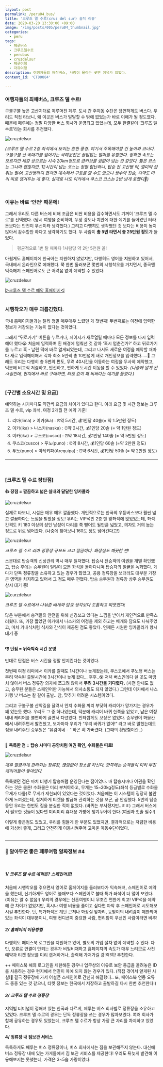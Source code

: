 ```yaml
---
layout: post
permalink: /peru04_bus/
title: '크루즈 델 수르(cruz del sur) 솔직 리뷰'
date: 2020-03-20 13:30:00 +09:00
image: '/img/posts/005/peru04_thumbnail.jpg'
categories:
  - peru
tags:
  - 페루버스
  - 크루즈델수르
  - perubus
  - cruzdelsur
  - 페루여행
  - 자유여행
description: 여행자들의 애착버스, 사람이 몰리는 곳엔 이유가 있었다.
content_id: 'CT00004'

---
```


### 여행자들의 최애버스, 크루즈 델 수르!

구불구불 높은 고산지대로 이루어진 페루. 도시 간 주이동 수단은 당연하게도 버스다. 우리도 직접 타보니, 왜 이곳은 버스가 발달할 수 밖에 없었는가 바로 이해가 될 정도였다. 때문에 페루에는 정말 다양한 버스 회사가 운영되고 있었는데, 모두 한결같이 ‘크루즈 델 수르’라는 회사를 추천했다.

![cruzdelsur](/img/posts/005/01.jpg)

*(크루즈 델 수르 2층 좌석에서 보이는 흔한 풍경. 여기서 주목해야할 건 높이와 코너다. 구불구불 산 꼭대기를 넘어가는 곡예운전은 끊임없는 멀미를 유발한다. 정확한 속도는 모르지만 체감 상으로는 시속 20km정도로 급커브를 쉼없이 넘는 것 같았다. 짧은 코스는 그나마 괜찮지만, 12시간이 넘는 코스는 정말 험난하니, 탑승 전 고산병 약, 멀미약 섭취는 필수! 고산병까지 겹치면 계속해서 구토를 할 수도 있으니 생수와 칫솔, 치약도 미리 따로 챙겨두는 게 좋다. 실제로 나도 이카에서 쿠스코 코스는 2번 넘게 토했다🤢)*

<br>

### 이유는 바로 ‘안전’ 때문에!

그래서 우리도 다른 버스에 비해 조금은 비싼 비용을 감수하면서도 기꺼이 ‘크루즈 델 수르’를 선택했다. (당시 여행을 준비하며, 무장 강도나 치안에 대한 얘기를 들어왔던 터라 돈보다는 안전이 우선이라 생각했다.) 그리고 다행히도 생각했던 것 보다는 비용이 높지 않아서 감수할만 하다고 생각하기도 했다. 두 사람이 **총 5번 타면서 총 25만원 정도**가 들었다.

> 평균적으로 1번 탈 때마다 1사람당 약 2만 5천원 꼴!

아쉽게도 홈페이지에 한국어는 지원하지 않았지만, 다행히도 영어를 지원하고 있어서, 국내에서 온라인으로 예매했다. 쭉 한번 둘러보곤 몇번의 시행착오를 거치면서, 종국엔 익숙해져 스페인어로도 큰 어려움 없이 예약할 수 있었다.

![cruzdelsur](/img/posts/005/02.jpg)

[▷크루즈 델 수르 예약 홈페이지◁](https://www.cruzdelsur.com.pe/)<br><br>

### 시행착오가 매우 괴롭긴했다.

국내 홈페이지들과는 달리 정말 매우매우 느렸던 게 첫번째! 두번째로는 이전에 입력한 정보가 저장되는 기능이 없다는 것이었다.

그래서 “뒤로가기” 버튼을 누르거나, 페이지가 새로열릴 때마다 모든 정보를 다시 입력해야 했다😭 처음에 입력하며 흰 배경에 멈춰선 것 같아 ‘혹시 멈춘건가?’ 하고 뒤로가기를 누르고 훅 - 날린 덕에 바로 알게되었는데, 그리고 나서도 새로운 여정을 예약할 때마다 새로 입력해야해서 각자 최소 5번씩 총 10번넘게 새로 개인정보를 입력했다.....🤯 그래도 우리는 다행히 총 5번의 편도, 무려 40시간을 이동하는 여정을 무사히 예약했고, 덕분에 비교적 저렴하고, 안전하고, 편하게 도시간 이동을 할 수 있었다. *(나중에 알게 된 사실인데, 현지에서 바로 구매하면, 티켓 값이 꽤 비싸다는 얘기를 들었다.)*<br><br>

### [구간별 소요시간 및 요금]

예약하는 시기마다도 약간씩 요금의 차이가 있다고 한다. 아래 요금 및 시간 정보는 크루즈 델 수르, vip 좌석, 여정 2개월 전 예약 기준!

1. 리마(lima) > 이카(ika) : ⏰약 5시간, 💰1인당 40솔(= 약 1.5만원 정도)
2. 이카(ika) > 나스카(naska) : ⏰약 2시간, 💰1인당 20솔 (= 약 1만원 정도)
3. 이카(ika) > 쿠스코(cusco) : ⏰약 18시간, 💰1인당 140솔 (= 약 5만원 정도)
4. 쿠스코(cusco) > 푸노(puno) : ⏰약 8시간, 💰1인당 60솔 (=약 2만원 정도)
5. 푸노(puno) > 아레키파(Arequipa) : ⏰약 6시간, 💰1인당 50솔 (= 약 2만원 정도)

------

<br>

### [크루즈 델 수르 장단점]

**👍 장점 = 깔끔하고 넓은 실내와 달달한 잉카콜라**

![cruzdelsur](/img/posts/005/03.jpg)

실제로 타보니, 시설은 매우 매우 깔끔했다. 개인적으로는 한국의 우등버스보다 훨씬 넓고 깔끔하다는 느낌을 받았을 정도! 우리는 VIP석인 2층 맨 앞좌석에 앉았었는데, 좌석 간격도 키 180 이상의 성인 남성이 다리를 쭉 뻗어도 될만큼 넓었고, 의자도 거의 눕는 정도로 뒤로 넘어갔다. (나중에 찾아보니 160도 정도 넘어간다고!)

![cruzdelsur](/img/posts/005/04.jpg)

*크루즈 델 수르 리마 정류장 규모도 크고 깔끔하다. 화장실도 깨끗한 편!*

소문대로 탑승객의 신상관리 역시 매우 철저했다. 탑승시 전승객의 여권을 개별 확인했고, 탑승 후에는 승무원이 일일이 모든 좌석을 돌아다니며 탑승자의 얼굴을 녹화했다. 게다가 단독 정류장을 소유하고 있는 경우가 많았고, 공용 정류장을 쓰더라도 대부분 가장 큰 영역을 차지하고 있어서 그 점도 매우 편했다. 탑승 승무원과 정류장 상주 승무원도 상시 대기 중!

![curzdelsur](/img/posts/005/05.jpg)

*크루즈 델 수르에서 나눠준 배게와 담요 생각보다 도톰하고 따뜻했다!*

많은 부분에서 승객들의 안전을 위해 신경쓰고 있다는 느낌을 받아서 개인적으로 만족스러웠다. 또, 가장 짧았던 이카에서 나스카의 여정을 제외 하고는 베개와 담요도 나눠주었고, 마치 기내식처럼 식사와 간식이 제공된 점도 좋았다. 언제든 시원한 잉카콜라가 항시 대기 중<br><br>

**👎 단점 = 뒤죽박죽 시간 운영**

반대로 단점은 버스 시간을 정말 안지킨다는 것이었다.

첫번째 여정 리마에서 이카를 갈때도 1시간이나 늦게왔는데, 쿠스코에서 푸노행 버스는 무려 약속된 출발시간에 3시간이나 늦게 왔다... 후후..😵 저녁 버스인데다 쉴 곳도 마땅치 않아서 버스 정류장 의자에 쪼그려 앉아서 **무려 3시간을 기다렸다.** (사전 안내도 없고, 승무원 분들은 스페인어만 가능해서 의사소통도 되지 않았다.) 그런데 이카에서 나스카행 낮 버스는 칼 같이 출발.. 참, 맞추기 어려운 시스템이었다.

그리고 구불구불 산악길을 달려서 인지 수화물 끼리 부딪혀 캐리어가 망가지는 경우가 꽤 있는듯 했다. 우리도 그 중 하나였는데, 덕분에 캐리어 바퀴 한쪽을 잃었고, 남은 여정 내내 캐리어를 불편하게 끌면서 다녔었다. 안타깝게도 보상은 없었다. 승무원이 화물칸에서 내려주면서 발견했고, 보자마자 우리가 “우리 바퀴가 없어!” 라고 바로 말했는데도 짐을 내려주던 승무원은 “유감이네 - “ 하곤 휙 가버렸다. (그때의 황망함이란..)<br><br>

**🤩 독특한 점 = 탑승 시마다 공항처럼 여권 확인, 수화물은 따로!**

![cruzdelsur](/img/posts/005/06.jpg)

*매우 깔끔하게 관리되는 정류장, 끊임없이 청소를 하신다. 한쪽에는 승객들이 미리 부친 캐리어들이 쌓여있다.*

독특했던 점은 마치 비행기 탑승처럼 운영된다는 점이었다. 매 탑승시마다 여권을 확인하는 것은 물론! 수화물은 미리 부쳐야하고, 무게는 15~20kg정도(좌석 등급별로 수화물 무게가 다름)로 무게가 제한되어 있었다는 것이었다. 처음에는 이 시스템이 굉장히 불안하게 느껴졌는데, 철저하게 티켓을 발급해 관리하는 것을 보곤, 곧 안심했다. 5번의 탑승 동안 우리는 한번도 짐을 분실한 적이 없었다. (바퀴는 부서졌지만..ㅎㅎ) 그래서 버스에서 필요한 것들이 있다면 미리미리 휴대용 가방에 챙겨두어야 한다.(여권과 칫솔 필수!)

이렇게 좋은점도 있었고, 우리를 힘들게 한 부분도 있었지만, 결과적으로는 저렴한 비용에 가성비 좋게, 그리고 안전하게 이동시켜주어 고마운 이동수단이었다.<br><br>

------

### 📌 알아두면 좋은 페루여행 알짜정보 #4

<br>

##### 1/ 크루즈 델 수르 예약은? 스페인어로!

처음에 시행착오를 겪으면서 영어로 홈페이지를 들러보다가 익숙해져, 스페인어로 예약을 했는데, 신기하게도 영어로 볼때보다 스페인어로 볼때 특가 좌석이 더 많이 보였다. (이유는 알 수 없음!) 우리의 경우에는 신혼여행이니 무조건 편한게 최고! VIP석을 예약해 큰 차이가 없었지만, 혹시나 여행 비용을 줄이고 싶다면 파악 후 스페인어로 시도해보시길 추천한다. 단, 특가좌석은 계단 근처나 화장실 앞자리, 등받이의 내려감이 제한되어 있는 좌석이 대부분이니, 여행 컨디션이 중요한 사람, 편리함이 우선인 사람이라면 비추! <br>

##### 2/  홈페이지 이용방법

다행히도 페이스북 로그인을 지원하고 있어, 별도의 가입 절차 없이 예약할 수 있다. 다만, 오류로 연결이 안되는 경우가 비일비재하고 홈페이지의 속도가 매우 느리므로 사전예약과 티켓 정보를 미리 캡쳐하거나, 출력해 가져가길 강!력!히! 추천한다.

++ 페이스북 해외 로그인을 제한해둔 경우나 업무상의 이유로 보안 등급을 올려놓은 ID를 사용하는 경우 현지에서 연결이 아예 되지 않는 경우가 있다. (직접 겪어서 알게된 사실!🤣 결국 정류장에 가서 어설픈 스페인어로 간신히 해결했다.. 또, 페이스북 연동 오류도 종종 있는 것 같으니, 티켓 정보는 한국에서 저장하고 출발하길 다시 한번 추천한다!)<br>

##### 3/ 크루즈 델 수르 정류장

지역별 터미널이 정해져 있는 한국과 다르게, 페루는 버스 회사별로 정류장을 소유하고 있었다. 크루즈 델 수르의 경우는 단독 정류장을 쓰는 경우가 많아보였다. 여러 회사가 함께 공유하는 경우도 있었는데, 크루즈 델 수르가 항상 가장 큰 자리를 차지하고 있었다.<br>

**4/ 정류장 내 짐보관 서비스**

독특하게도 페루는 버스 정류장이나, 버스 회사에서는 짐을 보관해주지 않는다. 대신에 버스 정류장 내에 있는 가게들에서 짐 보관 서비스를 제공한다! 우리도 뒤늦게 발견해 이용해보지는 못했는데, 가격은 3~5솔 가량이었다.

<br>
